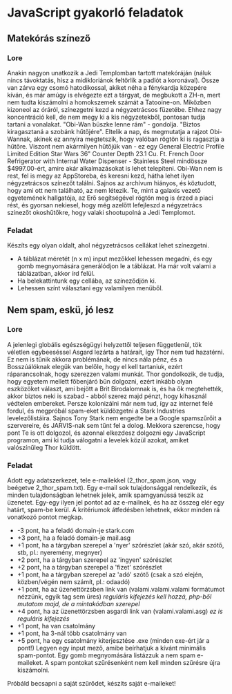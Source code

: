 # JavaScript gyakorló feladatok

## Matekórás színező

### Lore
Anakin nagyon unatkozik a Jedi Templomban tartott matekóráján (náluk nincs távoktatás, hisz a midikloriánok feltörlik a padlót a koronával). Össze van zárva egy csomó hatodikossal, akiket néha a fénykardja közepére kíván, és már amúgy is elvégezte ezt a tárgyat, de megbukott a ZH-n, mert nem tudta kiszámolni a homokszemek számát a Tatooine-on. Miközben kizoneol az óráról, színezgetni kezd a négyzetrácsos füzetébe. Ehhez nagy koncentráció kell, de nem megy ki a kis négyzetekből, pontosan tudja tartani a vonalakat. "Obi-Wan büszke lenne rám" - gondolja. "Biztos kiragasztaná a szobánk hűtőjére". Eltelik a nap, és megmutatja a rajzot Obi-Wannak, akinek ez annyira megtetszik, hogy valóban rögtön ki is ragasztja a hűtőre. Viszont nem akármilyen hűtőjük van - ez egy General Electric Profile Limited Edition Star Wars 36" Counter Depth 23.1 Cu. Ft. French Door Refrigerator with Internal Water Dispenser - Stainless Steel mindössze $4997.00-ért, amire akár alkalmazásokat is lehet telepíteni. Obi-Wan nem is rest, fel is megy az AppStoreba, és keresni kezd, hátha lehet ilyen négyzetrácsos színezőt találni. Sajnos az archívum hiányos, és köztudott, hogy ami ott nem található, az nem létezik. Te, mint a galaxis vezető egyetemének hallgatója, az Erő segítségével rögtön meg is érzed a piaci rést, és gyorsan nekiesel, hogy még azelőtt lefejleszd a négyzetrács színezőt okoshűtőkre, hogy valaki shootupolná a Jedi Templomot.

### Feladat
Készíts egy olyan oldalt, ahol négyzetrácsos cellákat lehet színezgetni.
- A táblázat méretét (n x m) input mezőkkel lehessen megadni, és egy gomb megnyomására generálódjon le a táblázat. Ha már volt valami a táblázatban, akkor írd felül.
- Ha belekattintunk egy cellába, az színeződjön ki.
- Lehessen színt választani egy valamilyen menüből.

## Nem spam, eskü, jó lesz

### Lore
A jelenlegi globális egészségügyi helyzettől teljesen függetlenül, tök véletlen egybeeséssel Asgard lezárta a határait, így Thor nem tud hazatérni. Ez nem is tűnik akkora problémának, de nincs nála pénz, és a Bosszúálóknak elegük van belőle, hogy el kell tartaniuk, ezért ráparancsolnak, hogy szerezzen valami munkát. Thor gondolkozik, de tudja, hogy egyetem mellett főbenjáró bűn dolgozni, ezért inkább olyan eszközöket választ, ami bejött a Brit Birodalomnak is, és ha ők megtehették, akkor biztos neki is szabad - abból szerez majd pénzt, hogy kihasznál védtelen embereket. Persze kolonizálni már nem tud, így az internet felé fordul, és megpróbál spam-eket küldözgetni a Stark Industries levelezőlistáira. Sajnos Tony Stark nem engedte be a Google spamszűrőit a szervereire, és JARVIS-nak sem tűnt fel a dolog. Mekkora szerencse, hogy pont Te is ott dolgozol, és azonnal elkezdesz dolgozni egy JavaScript programon, ami ki tudja válogatni a levelek közül azokat, amiket valószínűleg Thor küldött.

### Feladat
Adott egy adatszerkezet, tele e-mailekkel (2_thor_spam.json, vagy beégetve 2_thor_spam.txt). Egy e-mail sok tulajdonsággal rendelkezik, és minden tulajdonságban lehetnek jelek, amik spamgyanússá teszik az üzenetet. Egy-egy ilyen jel pontot ad az e-mailnek, és ha az összeg elér egy határt, spam-be kerül. A kritériumok átfedésben lehetnek, ekkor minden rá vonatkozó pontot megkap.
- -3 pont, ha a feladó domain-je stark.com
- +3 pont, ha a feladó domain-je mail.asg
- +1 pont, ha a tárgyban szerepel a 'nyer' szórészlet (akár szó, akár szótő, stb, pl.: nyeremény, megnyer)
- +2 pont, ha a tárgyban szerepel az 'ingyen' szórészlet
- +2 pont, ha a tárgyban szerepel a 'fizet' szórészlet
- +1 pont, ha a tárgyban szerepel az 'adó' szótő (csak a szó elején, közben/végén nem számít, pl.: odaadó)
- +1 pont, ha az üzenettörzsben link van (valami.valami.valami formátumot nézzünk, egyik tag sem üres) *reguláris kifejezés kell hozzá, php-ből mutatom majd, de a mintakódban szerepel*
- +4 pont, ha az üzenettörzsben asgardi link van (valami.valami.asg) *ez is reguláris kifejezés*
- +1 pont, ha van csatolmány
- +1 pont, ha 3-nál több csatolmány van
- +5 pont, ha egy csatolmány kiterjesztése .exe (minden exe-ért jár a pont!)
Legyen egy input mező, amibe beírhatjuk a kívánt minimális spam-pontot. Egy gomb megnyomására listázzuk a nem spam  e-maileket.
A spam pontokat szűrésenként nem kell minden szűrésre újra kiszámolni.

Próbáld becsapni a saját szűrődet, készíts saját e-maileket!